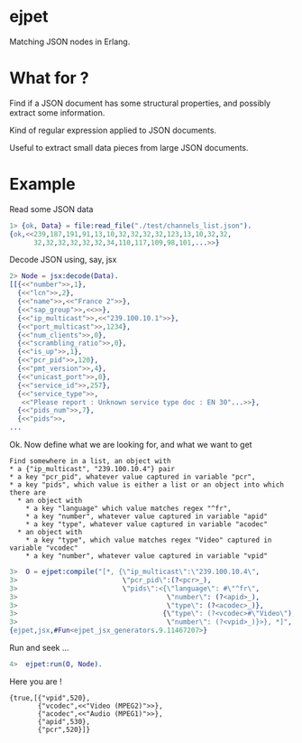 ejpet
=====
Matching JSON nodes in Erlang.

What for ?
=====

Find if a JSON document has some structural properties, and possibly extract some information.

Kind of regular expression applied to JSON documents.

Useful to extract small data pieces from large JSON documents.


Example
=====

Read some JSON data

```erlang
1> {ok, Data} = file:read_file("./test/channels_list.json").
{ok,<<239,187,191,91,13,10,32,32,32,32,123,13,10,32,32,
      32,32,32,32,32,32,34,110,117,109,98,101,...>>}
```

Decode JSON using, say, jsx

```erlang
2> Node = jsx:decode(Data).
[[{<<"number">>,1},
  {<<"lcn">>,2},
  {<<"name">>,<<"France 2">>},
  {<<"sap_group">>,<<>>},
  {<<"ip_multicast">>,<<"239.100.10.1">>},
  {<<"port_multicast">>,1234},
  {<<"num_clients">>,0},
  {<<"scrambling_ratio">>,0},
  {<<"is_up">>,1},
  {<<"pcr_pid">>,120},
  {<<"pmt_version">>,4},
  {<<"unicast_port">>,0},
  {<<"service_id">>,257},
  {<<"service_type">>,
   <<"Please report : Unknown service type doc : EN 30"...>>},
  {<<"pids_num">>,7},
  {<<"pids">>,
...
```

Ok. Now define what we are looking for, and what we want to get

    Find somewhere in a list, an object with
    * a {"ip_multicast", "239.100.10.4"} pair
    * a key "pcr_pid", whatever value captured in variable "pcr",
    * a key "pids", which value is either a list or an object into which there are
      * an object with
        * a key "language" which value matches regex "^fr",
        * a key "number", whatever value captured in variable "apid"
        * a key "type", whatever value captured in variable "acodec"
      * an object with
        * a key "type", which value matches regex "Video" captured in variable "vcodec"
        * a key "number", whatever value captured in variable "vpid"

```erlang
3>  O = ejpet:compile("[*, {\"ip_multicast\":\"239.100.10.4\",
3>                          \"pcr_pid\":(?<pcr>_),
3>                          \"pids\":<{\"language\": #\"^fr\",
3>                                     \"number\": (?<apid>_),
3>                                     \"type\": (?<acodec>_)},
3>                                    {\"type\": (?<vcodec>#\"Video\"),
3>                                     \"number\": (?<vpid>_)}>}, *]", jsx).
{ejpet,jsx,#Fun<ejpet_jsx_generators.9.11467207>}
```


Run and seek ...

```erlang
4>  ejpet:run(O, Node).
```

Here you are !

    {true,[{"vpid",520},
           {"vcodec",<<"Video (MPEG2)">>},
           {"acodec",<<"Audio (MPEG1)">>},
           {"apid",530},
           {"pcr",520}]}

